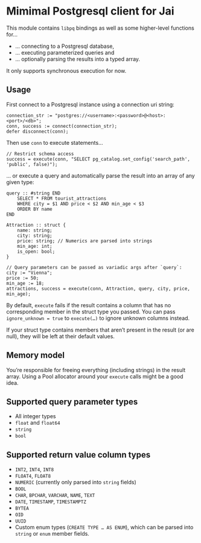 # Mimimal Postgresql client for Jai

This module contains `libpq` bindings as well as some higher-level functions for…
* … connecting to a Postgresql database,
* … executing parameterized queries and
* … optionally parsing the results into a typed array.

It only supports synchronous execution for now.

## Usage

First connect to a Postgresql instance using a connection uri string:

```Jai
connection_str := "postgres://<username>:<password>@<host>:<port>/<db>";
conn, success := connect(connection_str);
defer disconnect(conn);
```

Then use `conn` to execute statements…

```Jai
// Restrict schema access
success = execute(conn, "SELECT pg_catalog.set_config('search_path', 'public', false)");
```

… or execute a query and automatically parse the result into an array of any given type:

```Jai 
query :: #string END
	SELECT * FROM tourist_attractions
	WHERE city = $1 AND price < $2 AND min_age < $3
	ORDER BY name
END

Attraction :: struct {
	name: string;
	city: string;
	price: string; // Numerics are parsed into strings
	min_age: int;
	is_open: bool;
}

// Query parameters can be passed as variadic args after `query`:
city := "Vienna";
price := 50;
min_age := 18;
attractions, success = execute(conn, Attraction, query, city, price, min_age);
```

By default, `execute` fails if the result contains a column that has no corresponding member in the struct type you passed.
You can pass `ignore_unknown = true` to `execute(…)` to ignore unknown columns instead.

If your struct type contains members that aren’t present in the result (or are null), they will be left at their default values.

## Memory model

You’re responsible for freeing everything (including strings) in the result array.
Using a Pool allocator around your `execute` calls might be a good idea.

## Supported query parameter types

* All integer types
* `float` and `float64`
* `string`
* `bool`

## Supported return value column types

* `INT2`, `INT4`, `INT8`
* `FLOAT4`, `FLOAT8`
* `NUMERIC` (currently only parsed into `string` fields)
* `BOOL`
* `CHAR`, `BPCHAR`, `VARCHAR`, `NAME`, `TEXT`
* `DATE`, `TIMESTAMP`, `TIMESTAMPTZ`
* `BYTEA`
* `OID`
* `UUID`
* Custom enum types (`CREATE TYPE … AS ENUM`), which can be parsed into `string` or `enum` member fields.
